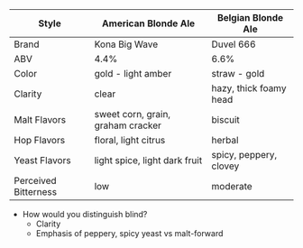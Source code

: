 Style | American Blonde Ale | Belgian Blonde Ale
--|--|--
Brand | Kona Big Wave | Duvel 666
ABV | 4.4% | 6.6% 
Color | gold - light amber | straw - gold
Clarity | clear | hazy, thick foamy head
Malt Flavors | sweet corn, grain, graham cracker | biscuit
Hop Flavors | floral, light citrus | herbal
Yeast Flavors | light spice, light dark fruit | spicy, peppery, clovey
Perceived Bitterness | low | moderate


- How would you distinguish blind?
	- Clarity
	- Emphasis of peppery, spicy yeast vs malt-forward